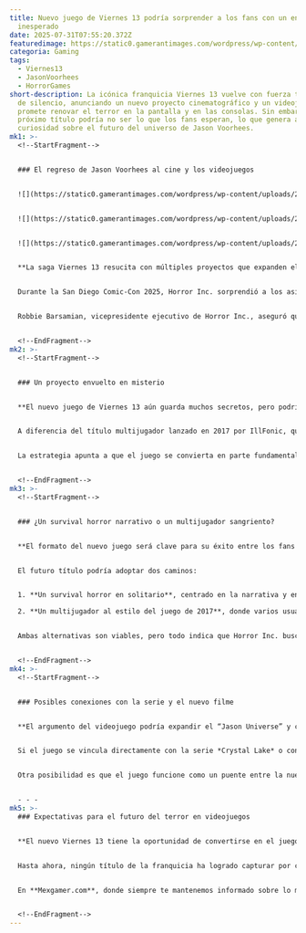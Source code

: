 ```yaml
---
title: Nuevo juego de Viernes 13 podría sorprender a los fans con un enfoque
  inesperado
date: 2025-07-31T07:55:20.372Z
featuredimage: https://static0.gamerantimages.com/wordpress/wp-content/uploads/2025/07/new-friday-the-13th-game-might-not-be-what-you-expect.jpg?q=70&fit=crop&w=1140&h=&dpr=1
categoria: Gaming
tags:
  - Viernes13
  - JasonVoorhees
  - HorrorGames
short-description: La icónica franquicia Viernes 13 vuelve con fuerza tras años
  de silencio, anunciando un nuevo proyecto cinematográfico y un videojuego que
  promete renovar el terror en la pantalla y en las consolas. Sin embargo, el
  próximo título podría no ser lo que los fans esperan, lo que genera aún más
  curiosidad sobre el futuro del universo de Jason Voorhees.
mk1: >-
  <!--StartFragment-->


  ### El regreso de Jason Voorhees al cine y los videojuegos


  ![](https://static0.gamerantimages.com/wordpress/wp-content/uploads/2025/05/friday-the-13th-copy.jpg?q=49&fit=crop&w=750&h=422&dpr=2)


  ![](https://static0.gamerantimages.com/wordpress/wp-content/uploads/2024/10/mixcollage-30-oct-2024-12-32-pm-5534.jpg?q=49&fit=crop&w=750&h=422&dpr=2)


  ![](https://static0.gamerantimages.com/wordpress/wp-content/uploads/2025/01/scary-mothers-8.jpg?q=49&fit=crop&w=750&h=422&dpr=2)


  **La saga Viernes 13 resucita con múltiples proyectos que expanden el temido universo de Crystal Lake.**


  Durante la San Diego Comic-Con 2025, Horror Inc. sorprendió a los asistentes con grandes anuncios: además de la serie *Crystal Lake* producida por A24, se confirmó el cortometraje *Sweet Revenge*, la llegada de una nueva película secuela y, para entusiasmo de los gamers, un nuevo título inspirado en la franquicia.


  Robbie Barsamian, vicepresidente ejecutivo de Horror Inc., aseguró que tanto el filme como el videojuego se encuentran entre las máximas prioridades de la compañía. Aunque aún no revelaron qué estudio está detrás del desarrollo, la promesa de revivir el terror de Jason Voorhees en un formato interactivo ha encendido la expectativa de millones de fans alrededor del mundo.


  <!--EndFragment-->
mk2: >-
  <!--StartFragment-->


  ### Un proyecto envuelto en misterio


  **El nuevo juego de Viernes 13 aún guarda muchos secretos, pero podría cambiar la fórmula conocida.**


  A diferencia del título multijugador lanzado en 2017 por IllFonic, que se destacó por recrear escenarios icónicos y varias encarnaciones de Jason, este nuevo proyecto podría tomar un rumbo distinto. Según lo insinuado por Horror Inc., no está claro si se tratará de una continuación directa del juego anterior o si estará más vinculado con la nueva película para mantener coherencia con el renovado “Jason Universe”.


  La estrategia apunta a que el juego se convierta en parte fundamental de esta nueva etapa de la franquicia, lo que abre la puerta a que se explore un modo de juego narrativo en solitario o una propuesta híbrida que combine terror clásico con mecánicas modernas.


  <!--EndFragment-->
mk3: >-
  <!--StartFragment-->


  ### ¿Un survival horror narrativo o un multijugador sangriento?


  **El formato del nuevo juego será clave para su éxito entre los fans del terror.**


  El futuro título podría adoptar dos caminos:


  1. **Un survival horror en solitario**, centrado en la narrativa y en sumergir al jugador en la experiencia de supervivencia contra Jason. Este formato permitiría conectar directamente con la nueva película y profundizar en la historia sin generar confusiones con las múltiples líneas temporales de la saga.

  2. **Un multijugador al estilo del juego de 2017**, donde varios usuarios intentan sobrevivir mientras uno toma el control de Jason. Esta opción mantendría la esencia de la cacería y ofrecería la posibilidad de incluir referencias a todas las etapas de la franquicia.


  Ambas alternativas son viables, pero todo indica que Horror Inc. busca sorprender con un enfoque innovador que revitalice el género del terror interactivo.


  <!--EndFragment-->
mk4: >-
  <!--StartFragment-->


  ### Posibles conexiones con la serie y el nuevo filme


  **El argumento del videojuego podría expandir el “Jason Universe” y conectar las diferentes producciones.**


  Si el juego se vincula directamente con la serie *Crystal Lake* o con el cortometraje *Sweet Revenge*, es posible que explore los orígenes de Jason o etapas poco mostradas en el cine. Una idea atractiva sería controlar a un joven Jason intentando sobrevivir solo en las inmediaciones del lago, cazando a campistas y enfrentando amenazas humanas antes de convertirse en el icónico asesino imparable.


  Otra posibilidad es que el juego funcione como un puente entre la nueva película y la serie, mostrando sucesos “fuera de cámara” que completen la narrativa oficial. Esto permitiría a los jugadores experimentar momentos inéditos sin contradecir la historia principal.


  - - -
mk5: >-
  ### Expectativas para el futuro del terror en videojuegos


  **El nuevo Viernes 13 tiene la oportunidad de convertirse en el juego definitivo de la saga.**


  Hasta ahora, ningún título de la franquicia ha logrado capturar por completo la esencia de las películas, aunque el de 2017 estuvo muy cerca. Con la popularidad actual de los juegos de terror y la nostalgia por Jason Voorhees, este nuevo proyecto se perfila como la oportunidad perfecta para consolidar a *Viernes 13* como un referente del género también en los videojuegos.


  En **Mexgamer.com**, donde siempre te mantenemos informado sobre lo más relevante del anime y los videojuegos, creemos que esta nueva etapa de la franquicia no solo devolverá a Jason a la cima del cine slasher, sino que también le dará la posibilidad de reinar en el mundo gamer. Todo apunta a que el nuevo juego no será lo que muchos esperan, pero podría ser justo lo que la saga necesita para renacer con más fuerza que nunca.


  <!--EndFragment-->
---
```

